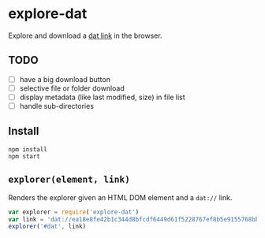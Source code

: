 # explore-dat

Explore and download a [dat link](http://github.com/maxogden/dat) in the browser.

## TODO

- [ ] have a big download button
- [ ] selective file or folder download
- [ ] display metadata (like last modified, size) in file list
- [ ] handle sub-directories

## Install

```
npm install
npm start
```

## `explorer(element, link)`

Renders the explorer given an HTML DOM element and a `dat://` link.

```js
var explorer = require('explore-dat')
var link = 'dat://ea18e8fe42b1c344d8bfcdf6449d61f5228767ef8b5e9155768bba436245af84'
explorer('#dat', link)
```
